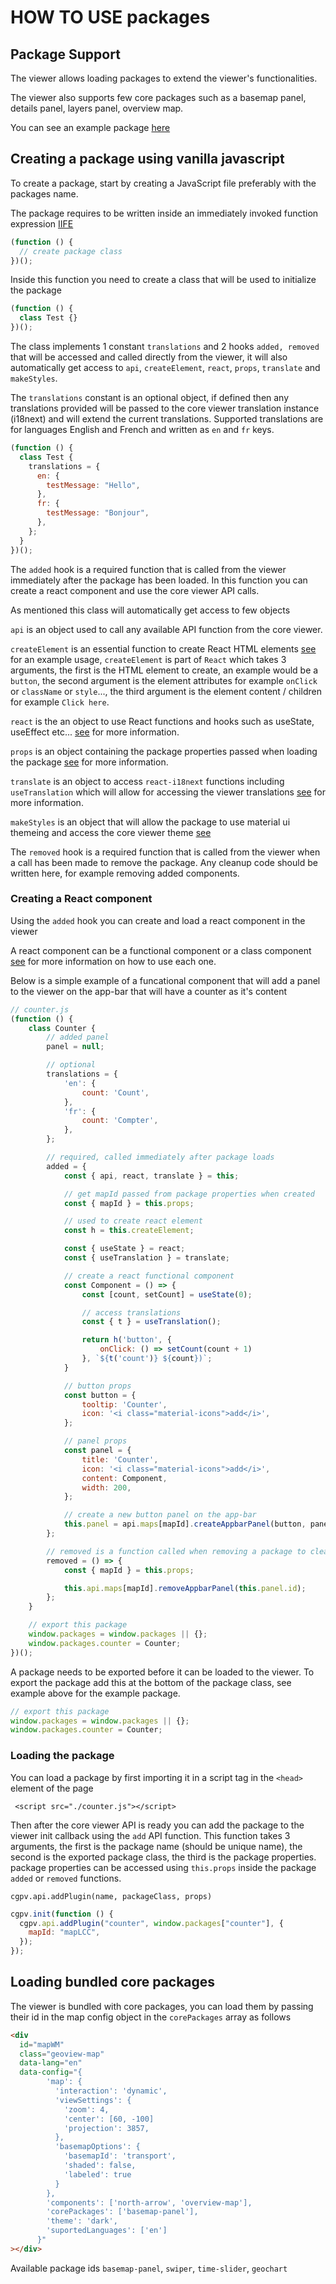 # HOW TO USE packages

## Package Support

The viewer allows loading packages to extend the viewer's functionalities.

The viewer also supports few core packages such as a basemap panel, details panel, layers panel, overview map.

You can see an example package [here](https://github.com/Canadian-Geospatial-Platform/geoview/tree/develop/packages/geoview-basemap-panel)

## Creating a package using vanilla javascript

To create a package, start by creating a JavaScript file preferably with the packages name.

The package requires to be written inside an immediately invoked function expression [IIFE](https://developer.mozilla.org/en-US/docs/Glossary/IIFE)

```js
(function () {
  // create package class
})();
```

Inside this function you need to create a class that will be used to initialize the package

```js
(function () {
  class Test {}
})();
```

The class implements 1 constant `translations` and 2 hooks `added, removed` that will be accessed and called directly from the viewer, it will also automatically get access to `api`, `createElement`, `react`, `props`, `translate` and `makeStyles`.

The `translations` constant is an optional object, if defined then any translations provided will be passed to the core viewer translation instance (i18next) and will extend the current translations. Supported translations are for languages English and French and written as `en` and `fr` keys.

```js
(function () {
  class Test {
    translations = {
      en: {
        testMessage: "Hello",
      },
      fr: {
        testMessage: "Bonjour",
      },
    };
  }
})();
```

The `added` hook is a required function that is called from the viewer immediately after the package has been loaded. In this function you can create a react component and use the core viewer API calls.

As mentioned this class will automatically get access to few objects

`api` is an object used to call any available API function from the core viewer.

`createElement` is an essential function to create React HTML elements [see](#creating-a-react-component) for an example usage, `createElement` is part of `React` which takes 3 arguments, the first is the HTML element to create, an example would be a `button`, the second argument is the element attributes for example `onClick` or `className` or `style`..., the third argument is the element content / children for example `Click here`.

`react` is the an object to use React functions and hooks such as useState, useEffect etc... [see](https://reactjs.org/docs/hooks-intro.html) for more information.

`props` is an object containing the package properties passed when loading the package [see](#loading-the-package) for more information.

`translate` is an object to access `react-i18next` functions including `useTranslation` which will allow for accessing the viewer translations [see](https://react.i18next.com/latest/usetranslation-hook) for more information.

`makeStyles` is an object that will allow the package to use material ui themeing and access the core viewer theme [see](https://material-ui.com/styles/basics/)

The `removed` hook is a required function that is called from the viewer when a call has been made to remove the package. Any cleanup code should be written here, for example removing added components.

### Creating a React component

Using the `added` hook you can create and load a react component in the viewer

A react component can be a functional component or a class component [see](https://reactjs.org/docs/hooks-state.html) for more information on how to use each one.

Below is a simple example of a funcational component that will add a panel to the viewer on the app-bar that will have a counter as it's content

```js
// counter.js
(function () {
    class Counter {
        // added panel
        panel = null;

        // optional
        translations = {
            'en': {
                count: 'Count',
            },
            'fr': {
                count: 'Compter',
            },
        };

        // required, called immediately after package loads
        added = {
            const { api, react, translate } = this;

            // get mapId passed from package properties when created
            const { mapId } = this.props;

            // used to create react element
            const h = this.createElement;

            const { useState } = react;
            const { useTranslation } = translate;

            // create a react functional component
            const Component = () => {
                const [count, setCount] = useState(0);

                // access translations
                const { t } = useTranslation();

                return h('button', {
                    onClick: () => setCount(count + 1)
                }, `${t('count')} ${count})`;
            }

            // button props
            const button = {
                tooltip: 'Counter',
                icon: '<i class="material-icons">add</i>',
            };

            // panel props
            const panel = {
                title: 'Counter',
                icon: '<i class="material-icons">add</i>',
                content: Component,
                width: 200,
            };

            // create a new button panel on the app-bar
            this.panel = api.maps[mapId].createAppbarPanel(button, panel, null);
        };

        // removed is a function called when removing a package to cleanup
        removed = () => {
            const { mapId } = this.props;

            this.api.maps[mapId].removeAppbarPanel(this.panel.id);
        };
    }

    // export this package
    window.packages = window.packages || {};
    window.packages.counter = Counter;
})();
```

A package needs to be exported before it can be loaded to the viewer. To export the package add this at the bottom of the package class, see example above for the example package.

```js
// export this package
window.packages = window.packages || {};
window.packages.counter = Counter;
```

### Loading the package

You can load a package by first importing it in a script tag in the `<head>` element of the page

` <script src="./counter.js"></script>`

Then after the core viewer API is ready you can add the package to the viewer init callback using the `add` API function. This function takes 3 arguments, the first is the package name (should be unique name), the second is the exported package class, the third is the package properties. package properties can be accessed using `this.props` inside the package `added` or `removed` functions.

`cgpv.api.addPlugin(name, packageClass, props)`

```js
cgpv.init(function () {
  cgpv.api.addPlugin("counter", window.packages["counter"], {
    mapId: "mapLCC",
  });
});
```

## Loading bundled core packages

The viewer is bundled with core packages, you can load them by passing their id in the map config object in the `corePackages` array as follows

```html
<div
  id="mapWM"
  class="geoview-map"
  data-lang="en"
  data-config="{
        'map': {
          'interaction': 'dynamic',
          'viewSettings': {
            'zoom': 4,
            'center': [60, -100]
            'projection': 3857,
          },
          'basemapOptions': {
            'basemapId': 'transport',
            'shaded': false,
            'labeled': true
          }
        },
        'components': ['north-arrow', 'overview-map'],
        'corePackages': ['basemap-panel'],
        'theme': 'dark',
        'suportedLanguages': ['en']
      }"
></div>
```

Available package ids `basemap-panel`, `swiper`, `time-slider`, `geochart`
